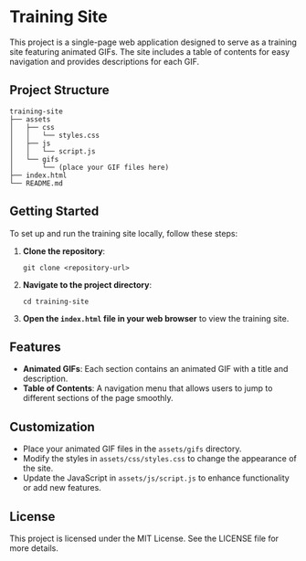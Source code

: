 # Training Site

This project is a single-page web application designed to serve as a training site featuring animated GIFs. The site includes a table of contents for easy navigation and provides descriptions for each GIF.

## Project Structure

```
training-site
├── assets
│   ├── css
│   │   └── styles.css
│   ├── js
│   │   └── script.js
│   └── gifs
│       └── (place your GIF files here)
├── index.html
└── README.md
```

## Getting Started

To set up and run the training site locally, follow these steps:

1. **Clone the repository**:
   ```
   git clone <repository-url>
   ```

2. **Navigate to the project directory**:
   ```
   cd training-site
   ```

3. **Open the `index.html` file in your web browser** to view the training site.

## Features

- **Animated GIFs**: Each section contains an animated GIF with a title and description.
- **Table of Contents**: A navigation menu that allows users to jump to different sections of the page smoothly.

## Customization

- Place your animated GIF files in the `assets/gifs` directory.
- Modify the styles in `assets/css/styles.css` to change the appearance of the site.
- Update the JavaScript in `assets/js/script.js` to enhance functionality or add new features.

## License

This project is licensed under the MIT License. See the LICENSE file for more details.
